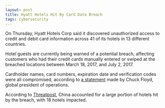 ```yaml
---
layout: post
title: Hyatt Hotels Hit By Card Data Breach
tags: cybersecurity
---
```


On Thursday, Hyatt Hotels Corp said it discovered unauthorized access to credit and debit card information across 41 of its hotels in 13 different countries.

Hotel guests are currently being warned of a potential breach, affecting customers who had their credit cards manually entered or swiped at the breached locations between March 18, 2017, and July 2, 2017.

Cardholder names, card numbers, expiration date and verification codes were all compromised, according to [a statement](https://www.hyatt.com/notice/protectingourcustomers/) made by Chuck Floyd, global president of operations.

According to [Threatpost](https://threatpost.com/hyatt-hit-by-credit-card-breach-again/128440/), China accounted for a large portion of hotels hit by the breach, with 18 hotels impacted.

